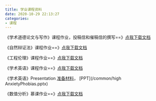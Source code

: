 ```yaml
---
title: 学业课程资料
date: 2020-10-29 22:13:27
categories:
- 课程
---
```


《学术道德论文与写作》课程作业，投稿信和催稿信的撰写==》[点我下载文档](/common/cover_letter.docx)

《自然辩证法》课程作业==》[点我下载文档](/common/nature_homework.docx)

《工程伦理》课程作业==》[点我下载文档](/common/project_homework.docx)

《学术英语》课程作业==》[点我下载文档](/common/AcademicEnglish.docx)

《学术英语》Presentation [准备材料](https://z2bns.github.io/2020/11/19/AcademicEnglish-presentation/)， [PPT](/common/high AnxietyPhobias.pptx)

《数值分析》慕课作业==》[点我下载文档](/common/digit_mooc.docx)

